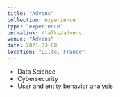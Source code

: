 ```yaml
---
title: "Advens"
collection: experience
type: "experience"
permalink: /talks/advens
venue: "Advens"
date: 2021-03-08
location: "Lille, France"
---
```


* Data Science
* Cybersecurity
* User and entity behavior analysis
